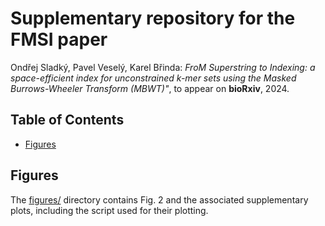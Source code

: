 # Supplementary repository for the FMSI paper

Ondřej Sladký, Pavel Veselý, Karel Břinda:
*FroM Superstring to Indexing: a space-efficient index for unconstrained k-mer sets using the Masked Burrows-Wheeler Transform (MBWT)"*, to appear on **bioRxiv**, 2024.



## Table of Contents

<!-- vim-markdown-toc GFM -->

* [Figures](#figures)

<!-- vim-markdown-toc -->


## Figures

The [figures/](figures/) directory contains Fig. 2 and the associated supplementary plots, including the script used for their plotting.
